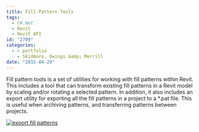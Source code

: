 ```yaml
---
title: Fill Pattern Tools
tags:
  - C#.Net
  - Revit
  - Revit API
id: "2709"
categories:
  - - portfolio
    - Skidmore, Owings &amp; Merrill
date: "2015-04-29"
---
```


Fill pattern tools is a set of utilities for working with fill patterns within Revit. This includes a tool that can transform existing fill patterns in a Revit model by scaling and/or rotating a selected pattern. In addition, it also includes an export utility for exporting all the fill patterns in a project to a \*.pat file. This is useful when archiving patterns, and transferring patterns between projects.

[![export fill patterns](http://www.ericanastas.com/wp-content/uploads/2015/04/export-fill-patterns-636x683.png)](export-fill-patterns.png)
